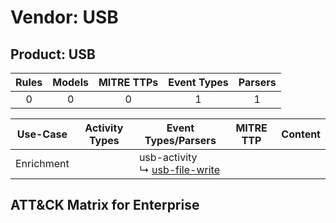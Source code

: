 Vendor: USB
===========
Product: USB
------------
| Rules | Models | MITRE TTPs | Event Types | Parsers |
|:-----:|:------:|:----------:|:-----------:|:-------:|
|   0   |   0    |     0      |      1      |    1    |

|  Use-Case  | Activity Types | Event Types/Parsers                                                                  | MITRE TTP | Content |
|:----------:| -------------- | ------------------------------------------------------------------------------------ | --------- | ------- |
| Enrichment | <ul></li></ul> |  usb-activity<br> ↳ [usb-file-write](../Parsers/parserContent_usb-file-write.md)<br> |           |         |

ATT&CK Matrix for Enterprise
----------------------------
